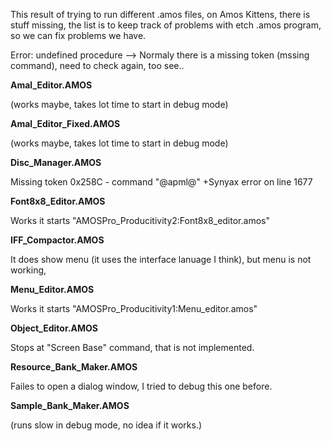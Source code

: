 This result of trying to run different .amos files, on Amos Kittens, there is stuff missing, the list is to keep track of problems with etch .amos program, so we can fix problems we have.

Error: undefined procedure --> Normaly there is a missing token (mssing command), need to check again, too see..


**Amal_Editor.AMOS**

(works maybe, takes lot time to start in debug mode)

**Amal_Editor_Fixed.AMOS**

(works maybe, takes lot time to start in debug mode)

**Disc_Manager.AMOS**

Missing token 0x258C - command "@apml@"
+Synyax error on line 1677

**Font8x8_Editor.AMOS**

Works it starts "AMOSPro_Producitivity2:Font8x8_editor.amos"

**IFF_Compactor.AMOS**

It does show menu (it uses the interface lanuage I think),
but menu is not working,

**Menu_Editor.AMOS**

Works it starts "AMOSPro_Producitivity1:Menu_editor.amos"

**Object_Editor.AMOS**

Stops at "Screen Base" command, that is not implemented.

**Resource_Bank_Maker.AMOS**

Failes to open a dialog window, I tried to debug this one before.

**Sample_Bank_Maker.AMOS**

(runs slow in debug mode, no idea if it works.)
